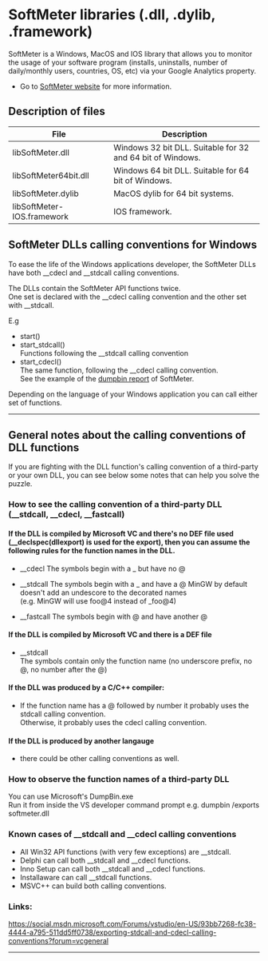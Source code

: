 ﻿# SoftMeter libraries (.dll, .dylib, .framework)

SoftMeter is a Windows, MacOS and IOS library that allows you to monitor the usage of your software program (installs, uninstalls, number of daily/monthly users, countries, OS, etc) via your Google Analytics property.  
- Go to [SoftMeter website](https://www.StarMessageSoftware.com/softmeter) for more information.  

## Description of files

|File|Description|
|----------|-------------|
|libSoftMeter.dll|Windows 32 bit DLL. Suitable for 32 and 64 bit of Windows.|
|libSoftMeter64bit.dll|Windows 64 bit DLL. Suitable for 64 bit of Windows.|
|libSoftMeter.dylib|MacOS dylib for 64 bit systems.|
|libSoftMeter-IOS.framework|IOS framework.|

## SoftMeter DLLs calling conventions for Windows
To ease the life of the Windows applications developer, the SoftMeter DLLs have both __cdecl and __stdcall calling conventions.  

The DLLs contain the SoftMeter API functions twice.  
One set is declared with the __cdecl calling convention and the other set with __stdcall.  


E.g
- start()  
- start_stdcall()  
Functions following the __stdcall calling convention
- start_cdecl()  
The same function, following the __cdecl calling convention.  
See the example of the [dumpbin report](https://github.com/starmessage/libSoftMeter/blob/master/bin/dumpbin-of-softmeter-dll.txt) of SoftMeter.

Depending on the language of your Windows application you can call either set of functions.

---

## General notes about the calling conventions of DLL functions
If you are fighting with the DLL function's calling convention of a third-party or your own DLL, you can see below some notes that can help you solve the puzzle.

### How to see the calling convention of a third-party DLL (__stdcall, __cdecl, __fastcall)
#### If the DLL is compiled by Microsoft VC and there's no DEF file used (__declspec(dllexport) is used for the export),  then you can assume the following rules for the function names in the DLL.

- __cdecl
The symbols begin with a _ but have no @

- __stdcall
The symbols begin with a _ and have a @
MinGW by default doesn't add an undescore to the decorated names  
(e.g. MinGW will use foo@4 instead of _foo@4) 

- __fastcall
The symbols begin with @ and have another @

#### If the DLL is compiled by Microsoft VC and there is a DEF file
- __stdcall  
The symbols contain only the function name (no underscore prefix, no @, no number after the @)

#### If the DLL was produced by a C/C++ compiler:
- If the function name has a @ followed by number it probably uses the stdcall calling convention.  
 Otherwise, it probably uses the cdecl calling convention.  


#### If the DLL is produced by another langauge
- there could be other calling conventions as well.


### How to observe the function names of a third-party DLL
You can use Microsoft's DumpBin.exe  
Run it from inside the VS developer command prompt 
e.g. dumpbin /exports softmeter.dll  

### Known cases of __stdcall and __cdecl calling conventions
- All Win32 API functions (with  very few exceptions) are __stdcall.
- Delphi can call both __stdcall and __cdecl functions.
- Inno Setup can call both __stdcall and __cdecl functions.
- Installaware can call __stdcall functions.
- MSVC++ can build both calling conventions.

### Links:
https://social.msdn.microsoft.com/Forums/vstudio/en-US/93bb7268-fc38-4444-a795-511dd5ff0738/exporting-stdcall-and-cdecl-calling-conventions?forum=vcgeneral

---

